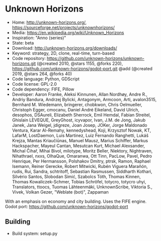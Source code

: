 # Unknown Horizons

- Home: http://unknown-horizons.org/, https://sourceforge.net/projects/unknownhorizons/
- Media: https://en.wikipedia.org/wiki/Unknown_Horizons
- Inspiration: "Anno (series)"
- State: beta
- Download: http://unknown-horizons.org/downloads/
- Keyword: strategy, 2D, clone, real-time, turn-based
- Code repository: https://github.com/unknown-horizons/unknown-horizons.git (@created 2010, @stars 1155, @forks 220), https://github.com/unknown-horizons/godot-port.git @add (@created 2019, @stars 264, @forks 40)
- Code language: Python, GDScript
- Code license: GPL-2.0
- Code dependency: FIFE, Pillow
- Developer: Aaron Franke, Aleksi Kinnunen, Allan Nordhøy, Andre R., Andriy Bandura, Andrzej Bylicki, Antagonym, Armcoon, Arti, avalon3515, Bernhard M. Wiedemann, bringerer, chobkwon, Chris Oelmueller, Christoph Egger, cmocanu, Daniel André Eikeland, David Ulrich, desophos, DSAureli, Elizabeth Sherrock, Emil Hemdal, Fabian Streitel, Ghislain LEVEQUE, GreyGhost, icyvapor, Ivan, J.M. de Jong, Jakub Janek, Jana Weigel, jdigreze, Joan Josep, JOKer, Jorge Maldonado Ventura, Karar Al-Remahy, kennedyshead, Koji, Krzysztof Nowak, KT, LafarM, LostDaemon, Luis Martinez, Luiz Fernando Ranghetti, Lukáš Krejza, Mantas Kriaučiūnas, Manuel Mausz, Marius Schiffer, Markus Hackspacher, Mayeul Cantan, Mesutcan Kurt, Michael Alexsander, Michal Čihař, Mihai Bivol, milotype, Moritz Beller, Niektory, Nightraven, Nihathrael, nxxs, OlhaQue, Omaranwa, Ott Tinn, PacLow, Pavel, Pedro Henrique, Per Hermansson, Polshakov Dmitry, ptrsk, Ramon, Raphael Isemann, Reiner Gerecke, Robert Mitwicki, Rubén Viguera Marañón, rudis, Rui, Sandra, schtritoff, Sebastian Rasmussen, Siddharth Kothari, Silvério Santos, Slobodan Simić, Szabolcs Tóth, Thomas Kinnen, Thomas Kowaliczek-Schmer, Tobias  Schröfel, totycro, totycro uhyi, Translators, ttoocs, Tuomas Lähteenmäki, UnknownScribe, Viktoria S., Vivek, Volkan Gezer, "Weblate (bot)", Zappaman

With an emphasis on economy and city building.
Uses the FIFE engine. Godot port: https://github.com/unknown-horizons/godot-port

## Building

- Build system: setup.py
